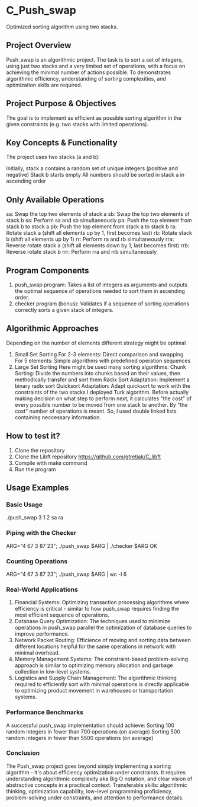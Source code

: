 # C_Push_swap
Optimized sorting algorithm using two stacks.

## Project Overview
Push_swap is an algorithmic project. The task is to sort a set of integers, using just two stacks and a very limited set of operations, with a focus on achieving the minimal number of actions possible. 
To demonstrates algorithmic efficiency, understanding of sorting complexities, and optimization skills are required.

## Project Purpose & Objectives
The goal is to implement as efficient as possible sorting algorithm in the given constraints (e.g. two stacks with limited operations).

## Key Concepts & Functionality
The project uses two stacks (a and b):

Initially, stack a contains a random set of unique integers (positive and negative)
Stack b starts empty
All numbers should be sorted in stack a in ascending order

## Only Available Operations
sa: Swap the top two elements of stack a
sb: Swap the top two elements of stack b
ss: Perform sa and sb simultaneously
pa: Push the top element from stack b to stack a
pb: Push the top element from stack a to stack b
ra: Rotate stack a (shift all elements up by 1, first becomes last)
rb: Rotate stack b (shift all elements up by 1)
rr: Perform ra and rb simultaneously
rra: Reverse rotate stack a (shift all elements down by 1, last becomes first)
rrb: Reverse rotate stack b
rrr: Perform rra and rrb simultaneously

## Program Components
1. push_swap program: Takes a list of integers as arguments and outputs the optimal sequence of operations needed to sort them in ascending order.
2. checker program (bonus): Validates if a sequence of sorting operations correctly sorts a given stack of integers.

## Algorithmic Approaches
Depending on the number of elements different strategy might be optimal
1. Small Set Sorting
For 2-3 elements: Direct comparison and swapping
For 5 elements: Simple algorithms with predefined operation sequences
2. Large Set Sorting
Here might be used many sorting algorithms:
Chunk Sorting: Divide the numbers into chunks based on their values, then methodically transfer and sort them
Radix Sort Adaptation: Implement a binary radix sort
Quicksort Adaptation: Adapt quicksort to work with the constraints of the two stacks
I deployed Turk algorithm. Before actually making decision on what step to perform next, it calculates "the cost" of every possible number to be moved from one stack to another.
By "the cost" number of operations is meant.
So, I used double linked lists containing neccessary information.

## How to test it?
1. Clone the repository
2. Clone the Libft repository https://github.com/gtretiak/C_libft
3. Compile with make command
4. Run the program
## Usage Examples

### Basic Usage
./push_swap 3 1 2
sa
ra

### Piping with the Checker
ARG="4 67 3 87 23"; ./push_swap $ARG | ./checker $ARG
OK

### Counting Operations
ARG="4 67 3 87 23"; ./push_swap $ARG | wc -l
6

### Real-World Applications
1. Financial Systems: Optimizing transaction processing algorithms where efficiency is critical - similar to how push_swap requires finding the most efficient sequence of operations.
2. Database Query Optimization: The techniques used to minimize operations in push_swap parallel the optimization of database queries to improve performance.
3. Network Packet Routing: Efficience of moving and sorting data between different locations helpful for the same operations in network with minimal overhead.
4. Memory Management Systems: The constraint-based problem-solving approach is similar to optimizing memory allocation and garbage collection in low-level systems.
5. Logistics and Supply Chain Management: The algorithmic thinking required to efficiently sort with minimal operations is directly applicable to optimizing product movement in warehouses or transportation systems.

### Performance Benchmarks
A successful push_swap implementation should achieve:
Sorting 100 random integers in fewer than 700 operations (on average)
Sorting 500 random integers in fewer than 5500 operations (on average)

### Conclusion
The Push_swap project goes beyond simply implementing a sorting algorithm - it's about efficiency optimization under constraints. It requires understanding algorithmic complexity aka Big O notation, and clear vision of abstractive concepts in a practical context. Transferable skills: algorithmic thinking, optimization capability, low-level programming proficiency, problem-solving under constraints, and attention to performance details.

